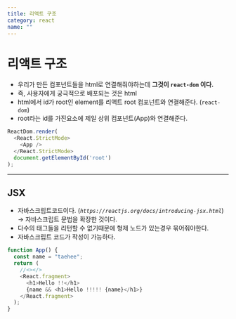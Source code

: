 ```yaml
---
title: 리액트 구조
category: react
name: ""
---
```


# 리액트 구조

- 우리가 만든 컴포넌트들을 html로 연결해줘야하는데 **그것이 `react-dom` 이다.**
- 즉, 사용자에게 궁극적으로 배포되는 것은 html
- html에서 id가 root인 element를 리액트 root 컴포넌트와 연결해준다. (`react-dom`)
- root라는 id를 가진요소에 제일 상위 컴포넌트(App)와 연결해준다.

```javascript
ReactDom.render(
  <React.StrictMode>
    <App />
  </React.StrictMode>
  document.getElementById('root')
);
```

---

## JSX

- 자바스크립트코드이다. (_`https://reactjs.org/docs/introducing-jsx.html`_)  
  → 자바스크립트 문법을 확장한 것이다.
- 다수의 태그들을 리턴할 수 없기때문에 형제 노드가 있는경우 묶어줘야한다.
- 자바스크립트 코드가 작성이 가능하다.

```javascript
function App() {
  const name = "taehee";
  return (
    //<></>
    <React.fragment>
      <h1>Hello !!</h1>
      {name && <h1>Hello !!!!! {name}</h1>}
    </React.fragment>
  );
}
```
